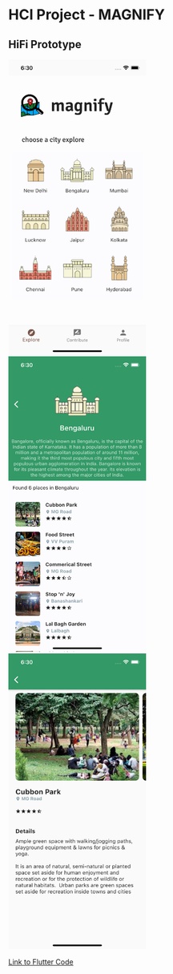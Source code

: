 # HCI Project - MAGNIFY
## HiFi Prototype
<img src="hifi_ss_1.png" width="275" height="590" title="explore">
<img src="hifi_ss_2.png" width="275" height="590" title="city view">
<img src="hifi_ss_3.png" width="275" height="590" title="place view">

[Link to Flutter Code](https://github.com/techgod/magnify)
